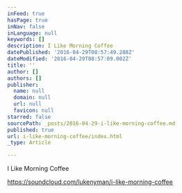 ```yaml
---
inFeed: true
hasPage: true
inNav: false
inLanguage: null
keywords: []
description: I Like Morning Coffee
datePublished: '2016-04-29T08:57:49.288Z'
dateModified: '2016-04-29T08:57:09.002Z'
title: ''
author: []
authors: []
publisher:
  name: null
  domain: null
  url: null
  favicon: null
starred: false
sourcePath: _posts/2016-04-29-i-like-morning-coffee.md
published: true
url: i-like-morning-coffee/index.html
_type: Article

---
```

I Like Morning Coffee

https://soundcloud.com/lukenyman/i-like-morning-coffee